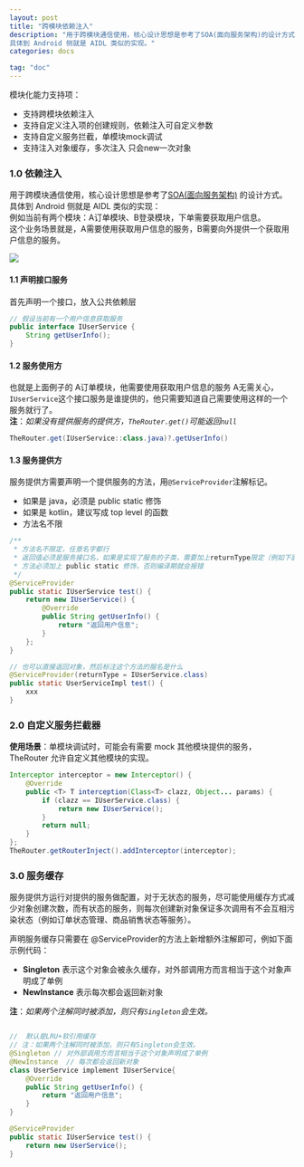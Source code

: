 ```yaml
---
layout: post
title: "跨模块依赖注入"
description: "用于跨模块通信使用，核心设计思想是参考了SOA(面向服务架构)的设计方式。
具体到 Android 侧就是 AIDL 类似的实现。"
categories: docs

tag: "doc"
---
```



模块化能力支持项：  

- 支持跨模块依赖注入
- 支持自定义注入项的创建规则，依赖注入可自定义参数
- 支持自定义服务拦截，单模块mock调试
- 支持注入对象缓存，多次注入 只会new一次对象

### 1.0 依赖注入

用于跨模块通信使用，核心设计思想是参考了[SOA(面向服务架构)](https://baike.baidu.com/item/%E9%9D%A2%E5%90%91%E6%9C%8D%E5%8A%A1%E6%9E%B6%E6%9E%84/8258990) 的设计方式。
具体到 Android 侧就是 AIDL 类似的实现：  
例如当前有两个模块：A订单模块、B登录模块，下单需要获取用户信息。  
这个业务场景就是，A需要使用获取用户信息的服务，B需要向外提供一个获取用户信息的服务。    

<img src="https://s1.ax1x.com/2022/06/08/XrJc0f.jpg" class="blog-img"/>

#### 1.1 声明接口服务

首先声明一个接口，放入公共依赖层  

```java
// 假设当前有一个用户信息获取服务
public interface IUserService {
    String getUserInfo();
}
```

#### 1.2 服务使用方  

也就是上面例子的 A订单模块，他需要使用获取用户信息的服务
A无需关心，`IUserService`这个接口服务是谁提供的，他只需要知道自己需要使用这样的一个服务就行了。  
**注**：*如果没有提供服务的提供方，`TheRouter.get()`可能返回`null`*    

```java
TheRouter.get(IUserService::class.java)?.getUserInfo()
```

#### 1.3 服务提供方  

服务提供方需要声明一个提供服务的方法，用`@ServiceProvider`注解标记。  

- 如果是 java，必须是 public static 修饰
- 如果是 kotlin，建议写成 top level 的函数
- 方法名不限  

```java
/**
 * 方法名不限定，任意名字都行
 * 返回值必须是服务接口名，如果是实现了服务的子类，需要加上returnType限定（例如下面代码）
 * 方法必须加上 public static 修饰，否则编译期就会报错
 */
@ServiceProvider
public static IUserService test() {
    return new IUserService() {
        @Override
        public String getUserInfo() {
            return "返回用户信息";
        }
    };
}

// 也可以直接返回对象，然后标注这个方法的服名是什么
@ServiceProvider(returnType = IUserService.class)
public static UserServiceImpl test() {
    xxx
}
```

### 2.0 自定义服务拦截器  

**使用场景**：单模块调试时，可能会有需要 mock 其他模块提供的服务，TheRouter 允许自定义其他模块的实现。   

```java
Interceptor interceptor = new Interceptor() {
    @Override
    public <T> T interception(Class<T> clazz, Object... params) {
        if (clazz == IUserService.class) {
            return new IUserService();
        }
        return null;
    }
};
TheRouter.getRouterInject().addInterceptor(interceptor);
```

### 3.0 服务缓存

服务提供方运行对提供的服务做配置，对于无状态的服务，尽可能使用缓存方式减少对象创建次数，而有状态的服务，则每次创建新对象保证多次调用有不会互相污染状态（例如订单状态管理、商品销售状态等服务）。      

声明服务缓存只需要在 @ServiceProvider的方法上新增额外注解即可，例如下面示例代码：  

- **Singleton** 表示这个对象会被永久缓存，对外部调用方而言相当于这个对象声明成了单例
- **NewInstance** 表示每次都会返回新对象  

**注**：*如果两个注解同时被添加，则只有`Singleton`会生效。*  

```java

//  默认是LRU+软引用缓存
// 注：如果两个注解同时被添加，则只有Singleton会生效。
@Singleton // 对外部调用方而言相当于这个对象声明成了单例
@NewInstance  // 每次都会返回新对象
class UserService implement IUserService{
	@Override
    public String getUserInfo() {
        return "返回用户信息";
    }
}

@ServiceProvider
public static IUserService test() {
    return new UserService();
}
```  
